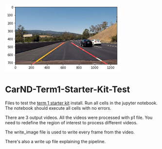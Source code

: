 ![alt tag](https://github.com/Maulwurf2017/CarND-Term1-Starter-Kit-Test/blob/master/final_image.png)
# CarND-Term1-Starter-Kit-Test

Files to test the [term 1 starter kit](https://github.com/udacity/CarND-Term1-Starter-Kit) install. 
Run all cells in the jupyter notebook. The notebook should execute all cells with no errors.

There are 3  output videos. All the videos were processed with p1 file. You need to redefine the region of interest to process different videos. 

The write_image file is used to write every frame from the video. 

There's also a write up file explaining the pipeline.
